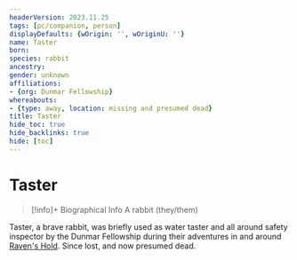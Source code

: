 ```yaml
---
headerVersion: 2023.11.25
tags: [pc/companion, person]
displayDefaults: {wOrigin: '', wOriginU: ''}
name: Taster
born:
species: rabbit
ancestry:
gender: unknown
affiliations:
- {org: Dunmar Fellowship}
whereabouts:
- {type: away, location: missing and presumed dead}
title: Taster
hide_toc: true
hide_backlinks: true
hide: [toc]
---
```

# Taster
>[!info]+ Biographical Info
> A rabbit (they/them)
> 
>> 

Taster, a brave rabbit, was briefly used as water taster and all around safety inspector by the Dunmar Fellowship during their adventures in and around [Raven's Hold](<../../../../gazetteer/greater-dunmar/dunmari-basin/raven-s-hold.md>). Since lost, and now presumed dead.